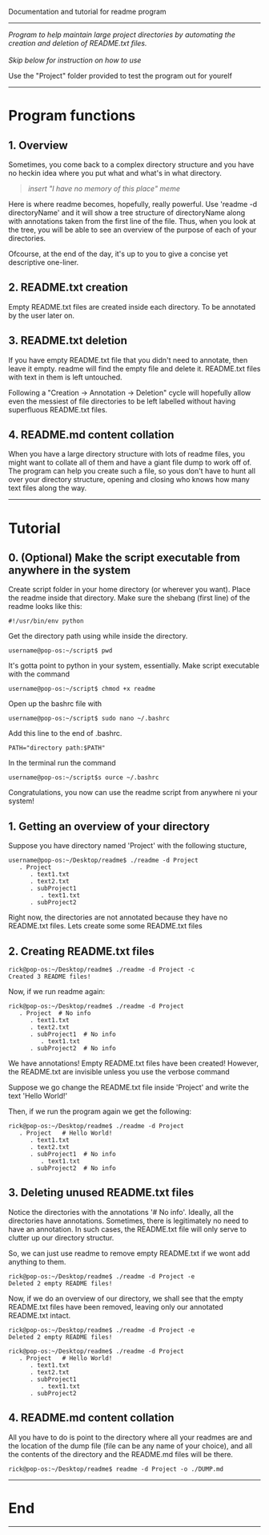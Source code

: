 Documentation and tutorial for readme program

* * *

*Program to help maintain large project directories by
automating the creation and deletion of README.txt files. 
<br><br>
Skip below for instruction on how to use*

Use the "Project" folder provided to test the program
out for yourelf
* * *

# Program functions

## 1. Overview

Sometimes, you come back to a complex directory structure
and you have no heckin idea where you put what and what's
in what directory. 

> *insert "I have no memory of this place" meme*

Here is where readme becomes, hopefully, really powerful.
Use 'readme -d directoryName' and it will show a tree
structure of directoryName along with annotations taken
from the first line of the file. Thus, when you look
at the tree, you will be able to see an overview of the
purpose of each of your directories. 

Ofcourse, at the end of the day, it's up to you to
give a concise yet descriptive one-liner.


## 2. README.txt creation 
   
Empty README.txt files are created inside each directory.
To be annotated by the user later on. 


## 3. README.txt deletion

If you have empty README.txt file that you didn't need to
annotate, then leave it empty. readme will find the 
empty file and delete it. README.txt files with text in
them is left untouched. 

Following a "Creation -> Annotation -> Deletion" 
cycle will hopefully allow even the messiest of file 
directories to be left labelled without having
superfluous README.txt files.


## 4. README.md content collation

When you have a large directory structure with lots of
readme files, you might want to collate all of them
and have a giant file dump to work off of. The program
can help you create such a file, so yous don't have
to hunt all over your directory structure, opening and
closing who knows how many text files along the way.


* * *


#	Tutorial


## 0. (Optional) Make the script executable from anywhere in the system

Create script folder in your home directory (or wherever you want).
Place the readme inside that directory.
Make sure the shebang (first line) of the readme looks like this:
   
   	#!/usr/bin/env python
   
Get the directory path using while inside the directory.

   	username@pop-os:~/script$ pwd

It's gotta point to python in your system, essentially.
Make script executable with the command 
   
   	username@pop-os:~/script$ chmod +x readme 
   
Open up the bashrc file with 
   
   	username@pop-os:~/script$ sudo nano ~/.bashrc
   
Add this line to the end of .bashrc.
   
   	PATH="directory path:$PATH"
   
In the terminal run the command 

   	username@pop-os:~/script$s ource ~/.bashrc

Congratulations, you now can use the readme script from anywhere ni your system! 



## 1. Getting an overview of your directory

Suppose you have directory named 'Project' with the following stucture, 

	username@pop-os:~/Desktop/readme$ ./readme -d Project
	   . Project
	      . text1.txt
	      . text2.txt
	      . subProject1
	         . text1.txt
	      . subProject2

Right now, the directories are not annotated because they have no
README.txt files. Lets create some some README.txt files

## 2. Creating README.txt files

	rick@pop-os:~/Desktop/readme$ ./readme -d Project -c
	Created 3 README files!

Now, if we run readme again:
	
	rick@pop-os:~/Desktop/readme$ ./readme -d Project 
	   . Project  # No info	
	      . text1.txt
	      . text2.txt
	      . subProject1  # No info	
	         . text1.txt
	      . subProject2  # No info	

We have annotations! Empty README.txt files have been created!
However, the README.txt are invisible unless you use the verbose command

Suppose we go change the README.txt file inside 'Project' and write
the text 'Hello World!'
 
Then, if we run the program again we get the following:

	rick@pop-os:~/Desktop/readme$ ./readme -d Project
	   . Project   # Hello World!
	      . text1.txt
	      . text2.txt
	      . subProject1  # No info	
	         . text1.txt
	      . subProject2  # No info	


## 3. Deleting unused README.txt files

Notice the directories with the annotations '# No info'. 
Ideally, all the directories have annotations. Sometimes, 
there is legitimately no need to have an annotation. In such 
cases, the README.txt file will only serve to clutter up our 
directory structur. 

So, we can just use readme to remove empty README.txt if we
wont add anything to them.


	rick@pop-os:~/Desktop/readme$ ./readme -d Project -e
	Deleted 2 empty README files!


Now, if we do an overview of our directory, we shall see
that the empty README.txt files have been removed, leaving
only our annotated README.txt intact.


	rick@pop-os:~/Desktop/readme$ ./readme -d Project -e
	Deleted 2 empty README files!
	
	rick@pop-os:~/Desktop/readme$ ./readme -d Project 
	   . Project   # Hello World!
	      . text1.txt
	      . text2.txt
	      . subProject1
	         . text1.txt
	      . subProject2
	

## 4. README.md content collation

All you have to do is point to the directory where all your
readmes are and the location of the dump file (file can be
any name of your choice), and all the contents of the 
directory and the README.md files will be there.


	rick@pop-os:~/Desktop/readme$ readme -d Project -o ./DUMP.md


----------------------------------------------------------------
# End
----------------------------------------------------------------